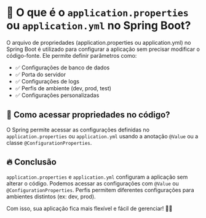 # 📄 O que é o `application.properties` ou `application.yml` no Spring Boot?

O arquivo de propriedades (application.properties ou application.yml) no Spring Boot é utilizado para configurar a aplicação sem precisar modificar o código-fonte. Ele permite definir parâmetros como:

* ✅ Configurações de banco de dados
* ✅ Porta do servidor
* ✅ Configurações de logs
* ✅ Perfis de ambiente (dev, prod, test)
* ✅ Configurações personalizadas

## 🎯 Como acessar propriedades no código?
O Spring permite acessar as configurações definidas no `application.properties` ou `application.yml` usando a anotação `@Value` ou a classe `@ConfigurationProperties`.

## 🔥 Conclusão
`application.properties` e `application.yml` configuram a aplicação sem alterar o código.
Podemos acessar as configurações com `@Value` ou `@ConfigurationProperties`.
Perfis permitem diferentes configurações para ambientes distintos (ex: dev, prod).

Com isso, sua aplicação fica mais flexível e fácil de gerenciar! 🚀🔥